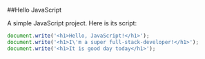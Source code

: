##Hello JavaScript

A simple JavaScript project.
Here is its script:

```javascript
document.write('<h1>Hello, JavaScript!</h1>');
document.write('<h1>I\'m a super full-stack-developer!</h1>');
document.write('<h1>It is good day today</h1>');
```

